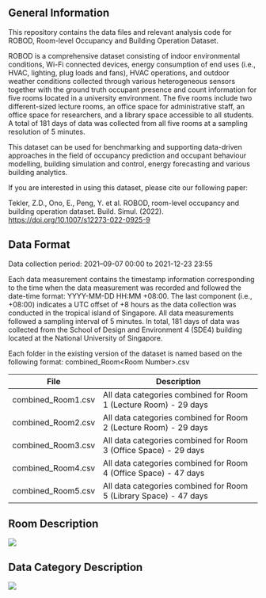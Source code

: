 ## General Information

This repository contains the data files and relevant analysis code for ROBOD, Room-level Occupancy and Building Operation Dataset.

ROBOD is a comprehensive dataset consisting of indoor environmental conditions, Wi-Fi connected devices, energy consumption of end uses (i.e., HVAC, lighting, plug loads and fans), HVAC operations, and outdoor weather conditions collected through various heterogeneous sensors together with the ground truth occupant presence and count information for five rooms located in a university environment. The five rooms include two different-sized lecture rooms, an office space for administrative staff, an office space for researchers, and a library space accessible to all students. A total of 181 days of data was collected from all five rooms at a sampling resolution of 5 minutes.

This dataset can be used for benchmarking and supporting data-driven approaches in the field of occupancy prediction and occupant behaviour modelling, building simulation and control, energy forecasting and various building analytics.

If you are interested in using this dataset, please cite our following paper:

Tekler, Z.D., Ono, E., Peng, Y. et al. ROBOD, room-level occupancy and building operation dataset. Build. Simul. (2022). https://doi.org/10.1007/s12273-022-0925-9

## Data Format

Data collection period: 2021–09-07 00:00 to 2021-12-23 23:55

Each data measurement contains the timestamp information corresponding to the time when the data measurement was recorded and followed the date-time format: YYYY-MM-DD HH:MM +08:00. 
The last component (i.e., +08:00) indicates a UTC offset of +8 hours as the data collection was conducted in the tropical island of Singapore. 
All data measurements followed a sampling interval of 5 minutes.
In total, 181 days of data was collected from the School of Design and Environment 4 (SDE4) building located at the National University of Singapore.

Each folder in the existing version of the dataset is named based on the following format: combined_Room\<Room Number\>.csv

| File               | Description                                                       |
|--------------------|-------------------------------------------------------------------|
| combined_Room1.csv | All data categories combined for Room 1 (Lecture Room) - 29 days  |
| combined_Room2.csv | All data categories combined for Room 2 (Lecture Room) - 29 days  |
| combined_Room3.csv | All data categories combined for Room 3 (Office Space) - 29 days  |
| combined_Room4.csv | All data categories combined for Room 4 (Office Space) - 47 days  |
| combined_Room5.csv | All data categories combined for Room 5 (Library Space) - 47 days |


## Room Description

<img src="./room_descriptions.png">

## Data Category Description

<img src="./sensor_descriptions.png">
